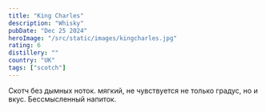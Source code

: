 ```yaml
---
title: "King Charles"
description: "Whisky"
pubDate: "Dec 25 2024"
heroImage: "/src/static/images/kingcharles.jpg"
rating: 6
distillery: ""
country: "UK"
tags: ["scotch"]
---
```


Скотч без дымных ноток. мягкий, не чувствуется не только градус, но и вкус. Бессмысленный напиток.
